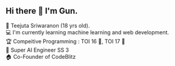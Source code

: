 ## Hi there 👋 I'm Gun.
🐰 Teejuta Sriwaranon (18 yrs old). <br>
💻 I'm currently learning machine learning and web development. <br>
🏆 Compeitive Programming : TOI 16 🥉, TOI 17 🥈 <br> 
🤖 Super AI Engineer SS 3 <br> 
🏠 Co-Founder of CodeBlitz


